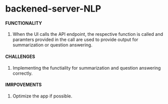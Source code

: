 # backened-server-NLP
 
#### FUNCTIONALITY

1. When the UI calls the API endpoint, the respective function is called and paramters provided in the call are used to provide output for summarization  or question answering.

#### CHALLENGES

1. Implementing the functiality for summarization and question answering correctly.

#### IMRPOVEMENTS

1. Optimize the app if possible.